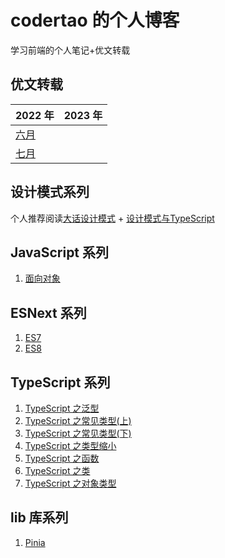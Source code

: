 # codertao 的个人博客

学习前端的个人笔记+优文转载

## 优文转载

| 2022 年                                            | 2023 年 |
| -------------------------------------------------- | ------- |
| [六月](https://github.com/likesandy/blog/issues/3) |         |
| [七月](https://github.com/likesandy/blog/issues/4) |         |

## 设计模式系列

个人推荐阅读[大话设计模式](https://book.douban.com/subject/2334288/) + [设计模式与TypeScript](https://refactoringguru.cn/design-patterns/typescript)

## JavaScript 系列

1. [面向对象](https://github.com/likesandy/blog/issues/14)

## ESNext 系列

1. [ES7](https://github.com/likesandy/blog/issues/5)
2. [ES8](https://github.com/likesandy/blog/issues/6)
<!-- 3. [ES9]()
3. [ES10]()
4. [ES11]()
5. [ES12]()
6. [ES13]() -->

## TypeScript 系列

1. [TypeScript 之泛型](https://github.com/likesandy/blog/issues/1)
2. [TypeScript 之常见类型(上)](https://github.com/likesandy/blog/issues/2)
3. [TypeScript 之常见类型(下)](https://github.com/likesandy/blog/issues/7)
4. [TypeScript 之类型缩小](https://github.com/likesandy/blog/issues/8)
5. [TypeScript 之函数](https://github.com/likesandy/blog/issues/9)
6. [TypeScript 之类](https://github.com/likesandy/blog/issues/10)
7. [TypeScript 之对象类型](https://github.com/likesandy/blog/issues/11)

<!-- 泛型:类型参数化 -->

## lib 库系列

1. [Pinia](https://github.com/likesandy/blog/issues/12)

